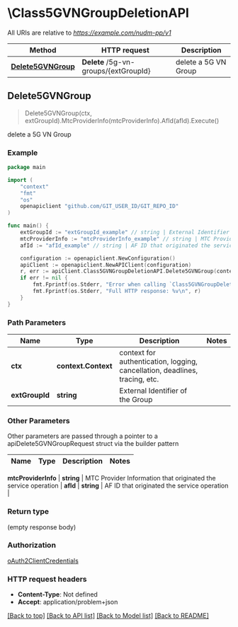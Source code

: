 # \Class5GVNGroupDeletionAPI

All URIs are relative to *https://example.com/nudm-pp/v1*

Method | HTTP request | Description
------------- | ------------- | -------------
[**Delete5GVNGroup**](Class5GVNGroupDeletionAPI.md#Delete5GVNGroup) | **Delete** /5g-vn-groups/{extGroupId} | delete a 5G VN Group



## Delete5GVNGroup

> Delete5GVNGroup(ctx, extGroupId).MtcProviderInfo(mtcProviderInfo).AfId(afId).Execute()

delete a 5G VN Group

### Example

```go
package main

import (
	"context"
	"fmt"
	"os"
	openapiclient "github.com/GIT_USER_ID/GIT_REPO_ID"
)

func main() {
	extGroupId := "extGroupId_example" // string | External Identifier of the Group
	mtcProviderInfo := "mtcProviderInfo_example" // string | MTC Provider Information that originated the service operation (optional)
	afId := "afId_example" // string | AF ID that originated the service operation (optional)

	configuration := openapiclient.NewConfiguration()
	apiClient := openapiclient.NewAPIClient(configuration)
	r, err := apiClient.Class5GVNGroupDeletionAPI.Delete5GVNGroup(context.Background(), extGroupId).MtcProviderInfo(mtcProviderInfo).AfId(afId).Execute()
	if err != nil {
		fmt.Fprintf(os.Stderr, "Error when calling `Class5GVNGroupDeletionAPI.Delete5GVNGroup``: %v\n", err)
		fmt.Fprintf(os.Stderr, "Full HTTP response: %v\n", r)
	}
}
```

### Path Parameters


Name | Type | Description  | Notes
------------- | ------------- | ------------- | -------------
**ctx** | **context.Context** | context for authentication, logging, cancellation, deadlines, tracing, etc.
**extGroupId** | **string** | External Identifier of the Group | 

### Other Parameters

Other parameters are passed through a pointer to a apiDelete5GVNGroupRequest struct via the builder pattern


Name | Type | Description  | Notes
------------- | ------------- | ------------- | -------------

 **mtcProviderInfo** | **string** | MTC Provider Information that originated the service operation | 
 **afId** | **string** | AF ID that originated the service operation | 

### Return type

 (empty response body)

### Authorization

[oAuth2ClientCredentials](../README.md#oAuth2ClientCredentials)

### HTTP request headers

- **Content-Type**: Not defined
- **Accept**: application/problem+json

[[Back to top]](#) [[Back to API list]](../README.md#documentation-for-api-endpoints)
[[Back to Model list]](../README.md#documentation-for-models)
[[Back to README]](../README.md)

